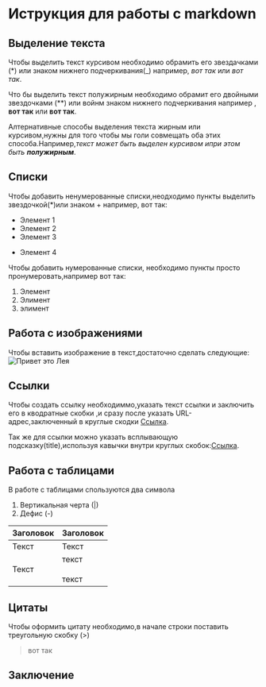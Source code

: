 # Иструкция для работы с markdown

## Выделение текста

Чтобы выделить текст курсивом необходимо обрамить его звездачками (*) или знаком нижнего подчеркивания(_) например, *вот так* или _вот так_.

Что бы выделить текст полужирным необходимо обрамит его двойными звездочками (**) или войнм знаком нижнего подчеркивания например , **вот так** или __вот так__.

Алтернативные способы выделения текста жирным или курсивом,нужны для того чтобы мы голи совмещать оба этих способа.Например,_текст может быть выделен курсивом ипри этом быть **полужирным**_. 

## Списки


Чтобы добавить ненумерованные списки,неодходимо пункты выделить звездочкой(*)или знаком + например, вот так:
* Элемент 1
* Элемент 2
* Элемент 3
+ Элемент 4

Чтобы добавить нумерованные списки, необходимо пункты просто пронумеровать,например вот так:
1. Элемент
2. Элимент
3. элимент

## Работа с изображениями

Чтобы вставить изображение в текст,достаточно сделать следующие:
![Привет это Лея](0f45d944-6aeb-4ae9-9fe1-0f35d95c8008.jpg)

## Ссылки

Чтобы создать ссылку необходиммо,указать текст ссылки и заключить его в кводратные скобки ,и сразу после указать URL-адрес,заключенный в круглые скодки
[Ссылка](http://test.com/).

Так же для ссылки можно указать всплывающую подсказку(title),используя кавычки внутри круглых скобок:[Ссылка](http://test.com/ "Всплывающая подсказка"). 

## Работа с таблицами

В работе с таблицами спользуются два символа

1. Вертикальная черта (|)
2. Дефис (-)

| Заголовок | Заголовок             |
|-----------|-----------------------|
| Текст     | Текст                 |
| Текст     | текст <br> <br> текст |

## Цитаты

Чтобы оформить цитату необходимо,в начале строки поставить треугольную скобку (>)
> вот так 

## Заключение 